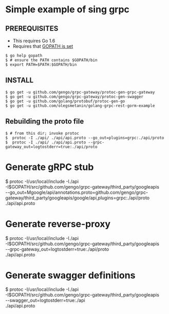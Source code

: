 Simple example of sing grpc
======================


PREREQUISITES
-------------

- This requires Go 1.6
- Requires that [GOPATH is set](https://golang.org/doc/code.html#GOPATH)

```
$ go help gopath
$ # ensure the PATH contains $GOPATH/bin
$ export PATH=$PATH:$GOPATH/bin
```

INSTALL
-------

```
$ go get -u github.com/gengo/grpc-gateway/protoc-gen-grpc-gateway
$ go get -u github.com/gengo/grpc-gateway/protoc-gen-swagger
$ go get -u github.com/golang/protobuf/protoc-gen-go
$ go get -u github.com/olegsmetanin/golang-grpc-rest-gorm-example
```

Rebuilding the proto file
-------
```
$ # from this dir; invoke protoc
$  protoc -I ./api/ ./api/api.proto --go_out=plugins=grpc:./api/proto
$  protoc -I ./api/ ./api/api.proto --grpc-gateway_out=logtostderr=true:./api/proto

```

# Generate gRPC stub
$ protoc -I/usr/local/include -I./api \
 -I$GOPATH/src/github.com/gengo/grpc-gateway/third_party/googleapis \
 --go_out=Mgoogle/api/annotations.proto=github.com/gengo/grpc-gateway/third_party/googleapis/google/api,plugins=grpc:./api/proto \
 ./api/api.proto

# Generate reverse-proxy
$ protoc -I/usr/local/include -I./api \
 -I$GOPATH/src/github.com/gengo/grpc-gateway/third_party/googleapis \
 --grpc-gateway_out=logtostderr=true:./api/proto \
 ./api/api.proto

# Generate swagger definitions
$ protoc -I/usr/local/include -I./api \
 -I$GOPATH/src/github.com/gengo/grpc-gateway/third_party/googleapis \
 --swagger_out=logtostderr=true:./api \
 ./api/api.proto


